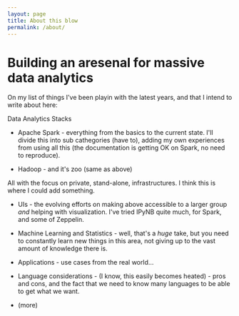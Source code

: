 ```yaml
---
layout: page
title: About this blow
permalink: /about/
---
```

# Building an aresenal for massive data analytics

On my list of things I've been playin with the latest years, and that I intend to write about here:

Data Analytics Stacks

- Apache Spark - everything from the basics to the current state. I'll divide this into sub cathegories (have to), adding my own experiences from using all this (the documentation is getting OK on Spark, no need to reproduce).

- Hadoop - and it's zoo (same as above)

All with the focus on private, stand-alone, infrastructures. I think this is where I could add something. 

- UIs - the evolving efforts on making above accessible to a larger group *and* helping with visualization. I've tried IPyNB quite much, for Spark, and some of Zeppelin. 

- Machine Learning and Statistics - well, that's a *huge* take, but you need to constantly learn new things in this area, not giving up to the vast amount of knowledge there is.

- Applications - use cases from the real world... 

- Language considerations - (I know, this easily becomes heated) - pros and cons, and the fact that we need to know many languages to be able to get what we want.

- (more)





